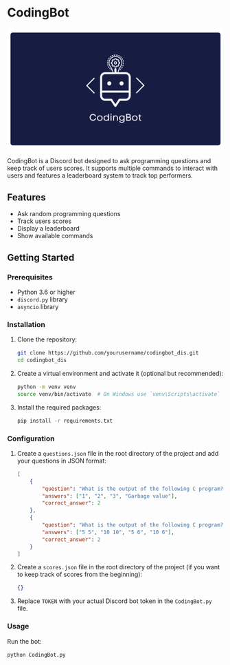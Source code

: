 # CodingBot

![CodingBot](./CodingBot_Banner.png)

CodingBot is a Discord bot designed to ask programming questions and keep track of users scores. It supports multiple commands to interact with users and features a leaderboard system to track top performers.

## Features

- Ask random programming questions
- Track users scores
- Display a leaderboard
- Show available commands

## Getting Started

### Prerequisites

- Python 3.6 or higher
- `discord.py` library
- `asyncio` library

### Installation

1. Clone the repository:
    ```sh
    git clone https://github.com/yourusername/codingbot_dis.git
    cd codingbot_dis
    ```

2. Create a virtual environment and activate it (optional but recommended):
    ```sh
    python -m venv venv
    source venv/bin/activate  # On Windows use `venv\Scripts\activate`
    ```

3. Install the required packages:
    ```sh
    pip install -r requirements.txt
    ```

### Configuration

1. Create a `questions.json` file in the root directory of the project and add your questions in JSON format:
    ```json
    [
        {
            "question": "What is the output of the following C program? ```\n#include <stdio.h>\nint main()\n{\n    int arr[] = {1, 2, 3};\n    int *p = arr;\n    p += 2;\n    printf(\"%d\", *p);\n    return 0;\n}```",
            "answers": ["1", "2", "3", "Garbage value"],
            "correct_answer": 2
        },
        {
            "question": "What is the output of the following C program? ```\n#include <stdio.h>\nint main()\n{\n    int i = 0, j = 0;\n    while(i < 10 && j++ < 5)\n    {\n        i++;\n    }\n    printf(\"%d %d\", i, j);\n    return 0;\n}```",
            "answers": ["5 5", "10 10", "5 6", "10 6"],
            "correct_answer": 2
        }
    ]
    ```

2. Create a `scores.json` file in the root directory of the project (if you want to keep track of scores from the beginning):
    ```json
    {}
    ```

3. Replace `TOKEN` with your actual Discord bot token in the `CodingBot.py` file.

### Usage

Run the bot:
```sh
python CodingBot.py
